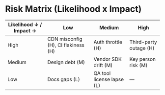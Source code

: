 # Risk Matrix (Likelihood x Impact)
| Likelihood ↓ / Impact → | Low | Medium | High |
|---|---|---|---|
| High | CDN misconfig (H), CI flakiness (H) | Auth throttle (H) | Third-party outage (H) |
| Medium | Design debt (M) | Vendor SDK drift (M) | Key person risk (M) |
| Low | Docs gaps (L) | QA tool license lapse (L) | — |
